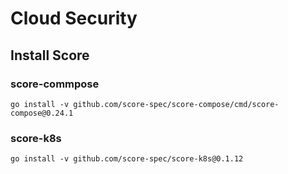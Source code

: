 # Cloud Security

## Install Score

### score-commpose

```
go install -v github.com/score-spec/score-compose/cmd/score-compose@0.24.1
```

### score-k8s

```
go install -v github.com/score-spec/score-k8s@0.1.12
```